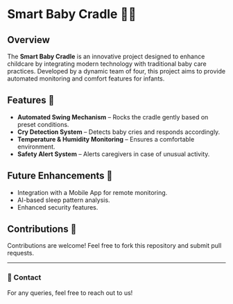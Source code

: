 
# Smart Baby Cradle 👶💡

## Overview
The **Smart Baby Cradle** is an innovative project designed to enhance childcare by integrating modern technology with traditional baby care practices. Developed by a dynamic team of four, this project aims to provide automated monitoring and comfort features for infants.

## Features 🚀
- **Automated Swing Mechanism** – Rocks the cradle gently based on preset conditions.
- **Cry Detection System** – Detects baby cries and responds accordingly.
- **Temperature & Humidity Monitoring** – Ensures a comfortable environment.
- **Safety Alert System** – Alerts caregivers in case of unusual activity.


## Future Enhancements 🌟
- Integration with a Mobile App for remote monitoring.
- AI-based sleep pattern analysis.
- Enhanced security features.

## Contributions 🤝
Contributions are welcome! Feel free to fork this repository and submit pull requests.

---
### 📩 Contact
For any queries, feel free to reach out to us!

